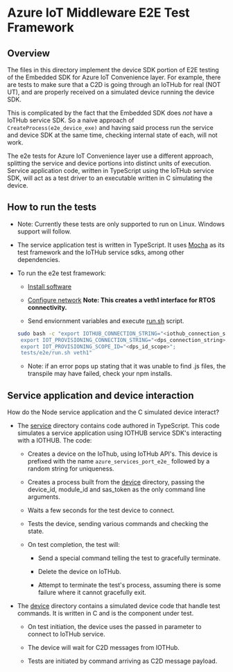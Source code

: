 # Azure IoT Middleware E2E Test Framework

## Overview

The files in this directory implement the device SDK portion of E2E testing of the Embedded SDK for Azure IoT Convenience layer. For example, there are tests to make sure that a C2D is going through an IoTHub for real (NOT UT), and are properly received on a simulated device running the device SDK.

This is complicated by the fact that the Embedded SDK does *not* have a IoTHub service SDK.  So a naive approach of `CreateProcess(e2e_device_exe)` and having said process run the service and device SDK at the same time, checking internal state of each, will not work.

The e2e tests for Azure IoT Convenience layer use a different approach, splitting the service and device portions into distinct units of execution.  Service application code, written in TypeScript using the IoTHub service SDK, will act as a test driver to an executable written in C simulating the device.

## How to run the tests
* Note: Currently these tests are only supported to run on Linux. Windows support will follow.

* The service application test is written in TypeScript.  It uses [Mocha](https://mochajs.org/) as its test framework and the IoTHub service sdks, among other dependencies.

* To run the e2e test framework:

  * [Install software](../../.github/scripts/install_software.sh)

  * [Configure network](../../.github/scripts/init_vm_network.sh) **Note: This creates a veth1 interface for RTOS connectivity.**

  * Send enviornment variables and execute [run.sh](./run.sh) script.
  ``` sh
  sudo bash -c "export IOTHUB_CONNECTION_STRING="<iothub_connection_string>";
   export IOT_PROVISIONING_CONNECTION_STRING="<dps_connection_string>";
   export IOT_PROVISIONING_SCOPE_ID="<dps_id_scope>";
   tests/e2e/run.sh veth1"
  ```
  * Note: if an error pops up stating that it was unable to find .js files, the transpile may have failed, check your npm installs.

## Service application and device interaction

How do the Node service application and the C simulated device interact?

* The [service](./service) directory contains code authored in TypeScript. This code simulates a service application using IOTHUB service SDK's interacting with a IOTHUB. The code:

  * Creates a device on the IoThub, using IoTHub API's. This device is prefixed with the name `azure_services_port_e2e_` followed by a random string for uniqueness.

  * Creates a process built from the [device](./device) directory, passing the device_id, module_id and sas_token as the only command line arguments.

  * Waits a few seconds for the test device to connect.

  * Tests the device, sending various commands and checking the state.

  * On test completion, the test will:

    * Send a special command telling the test to gracefully terminate.

    * Delete the device on IoTHub.

    * Attempt to terminate the test's process, assuming there is some failure where it cannot gracefully exit.

* The [device](./device) directory contains a simulated device code that handle test commands.  It is written in C and is the component under test.

  * On test initiation, the device uses the passed in parameter to connect to IoTHub service.

  * The device will wait for C2D messages from IOTHub.

  * Tests are initiated by command arriving as C2D message payload.
